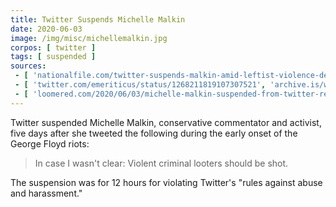 ```yaml
---
title: Twitter Suspends Michelle Malkin
date: 2020-06-03
image: /img/misc/michellemalkin.jpg
corpos: [ twitter ]
tags: [ suspended ]
sources:
 - [ 'nationalfile.com/twitter-suspends-malkin-amid-leftist-violence-despite-trumps-big-tech-order/', 'archive.is/6e1LJ' ]
 - [ 'twitter.com/emeriticus/status/1268211819107307521', 'archive.is/wjy24' ]
 - [ 'loomered.com/2020/06/03/michelle-malkin-suspended-from-twitter-remaining-violent-tweets-from-leftists-ignored/', 'archive.is/UBvnn' ]
---
```


Twitter suspended Michelle Malkin, conservative commentator and activist, five
days after she tweeted the following during the early onset of the George Floyd
riots:

> In case I wasn't clear: Violent criminal looters should be shot.

The suspension was for 12 hours for violating Twitter's "rules against abuse
and harassment."
